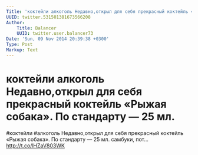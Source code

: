```yaml
---
Title: 'коктейли алкоголь Недавно,открыл для себя прекрасный коктейль «Рыжая собака». По стандарту — 25 мл.'
UUID: twitter.531501381673566208
Author:
    Title: Balancer
    UUID: twitter.user.balancer73
Date: 'Sun, 09 Nov 2014 20:39:38 +0300'
Type: Post
Markup: Text
---
```


# коктейли алкоголь Недавно,открыл для себя прекрасный коктейль «Рыжая собака». По стандарту — 25 мл.

#коктейли #алкоголь Недавно,открыл для себя прекрасный
коктейль «Рыжая собака». По стандарту — 25 мл. самбуки, пот…
http://t.co/lHZaV803WK